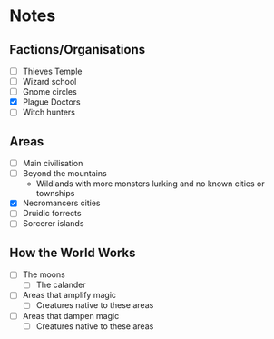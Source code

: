 # Notes

## Factions/Organisations

* [ ] Thieves Temple
* [ ] Wizard school
* [ ] Gnome circles
* [x] Plague Doctors
* [ ] Witch hunters

## Areas

* [ ] Main civilisation
* [ ] Beyond the mountains
    * Wildlands with more monsters lurking and no known cities or townships
* [x] Necromancers cities
* [ ] Druidic forrects
* [ ] Sorcerer islands

## How the World Works

* [ ] The moons
    * [ ] The calander
* [ ] Areas that amplify magic
    * [ ] Creatures native to these areas
* [ ] Areas that dampen magic
    * [ ] Creatures native to these areas
